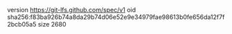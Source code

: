 version https://git-lfs.github.com/spec/v1
oid sha256:f83ba926b74a8da29b74d06e52e9e34979fae98613b0fe656da12f7f2bcb05a5
size 2680
